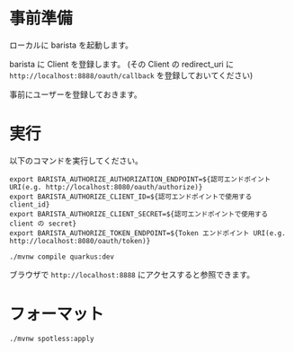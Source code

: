 # 事前準備

ローカルに barista を起動します。

barista に Client を登録します。
(その Client の redirect_uri に `http://localhost:8888/oauth/callback` を登録しておいてください)

事前にユーザーを登録しておきます。

# 実行

以下のコマンドを実行してください。

```shell script
export BARISTA_AUTHORIZE_AUTHORIZATION_ENDPOINT=${認可エンドポイント URI(e.g. http://localhost:8080/oauth/authorize)}
export BARISTA_AUTHORIZE_CLIENT_ID=${認可エンドポイントで使用する client_id}
export BARISTA_AUTHORIZE_CLIENT_SECRET=${認可エンドポイントで使用する client の secret}
export BARISTA_AUTHORIZE_TOKEN_ENDPOINT=${Token エンドポイント URI(e.g. http://localhost:8080/oauth/token)}

./mvnw compile quarkus:dev
```

ブラウザで `http://localhost:8888` にアクセスすると参照できます。

# フォーマット

```sh
./mvnw spotless:apply
```
